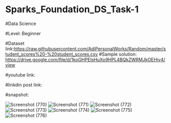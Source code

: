 # Sparks_Foundation_DS_Task-1

#Data Science

#Level: Beginner

#Dataset link:https://raw.githubusercontent.com/AdiPersonalWorks/Random/master/student_scores%20-%20student_scores.csv
#Sample solution: https://drive.google.com/file/d/1koGHPElsHuXo9HPL4BQkZWRMJkOEHiv4/view

#youtube link:

#linkdin post link:

#snapshot:

![Screenshot (770)](https://user-images.githubusercontent.com/74085170/128593692-f4b929cf-3321-4718-9322-ff7baf06a42e.png)
![Screenshot (771)](https://user-images.githubusercontent.com/74085170/128593694-fa28dd4b-7708-49ed-8232-100ad5e5f52f.png)
![Screenshot (772)](https://user-images.githubusercontent.com/74085170/128593700-7f1c48b5-f9a3-4e74-b4b9-48d7e5775d92.png)
![Screenshot (773)](https://user-images.githubusercontent.com/74085170/128593701-a61a760e-8e48-4277-beca-014ca05fd37b.png)
![Screenshot (774)](https://user-images.githubusercontent.com/74085170/128593711-b9044bee-71e3-4087-8019-22c0c162c80c.png)
![Screenshot (775)](https://user-images.githubusercontent.com/74085170/128593718-fbcdb703-522d-469c-8f98-21849a2a8aca.png)
![Screenshot (776)](https://user-images.githubusercontent.com/74085170/128593722-87eb580c-ed9e-4c4d-8915-3e2bbd1e7d76.png)

